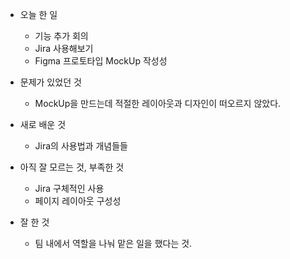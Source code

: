 - 오늘 한 일
    - 기능 추가 회의
    - Jira 사용해보기
    - Figma 프로토타입 MockUp 작성성

- 문제가 있었던 것
    - MockUp을 만드는데 적절한 레이아웃과 디자인이 떠오르지 않았다.

- 새로 배운 것
    - Jira의 사용법과 개념들들

- 아직 잘 모르는 것, 부족한 것
    - Jira 구체적인 사용
    - 페이지 레이아웃 구성성

- 잘 한 것
    - 팀 내에서 역할을 나눠 맡은 일을 했다는 것.